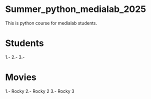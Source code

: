# Summer_python_medialab_2025
This is python course for medialab students.

# Students
1.-
2.-
3.-

# Movies
1.- Rocky
2.- Rocky 2
3.- Rocky 3
